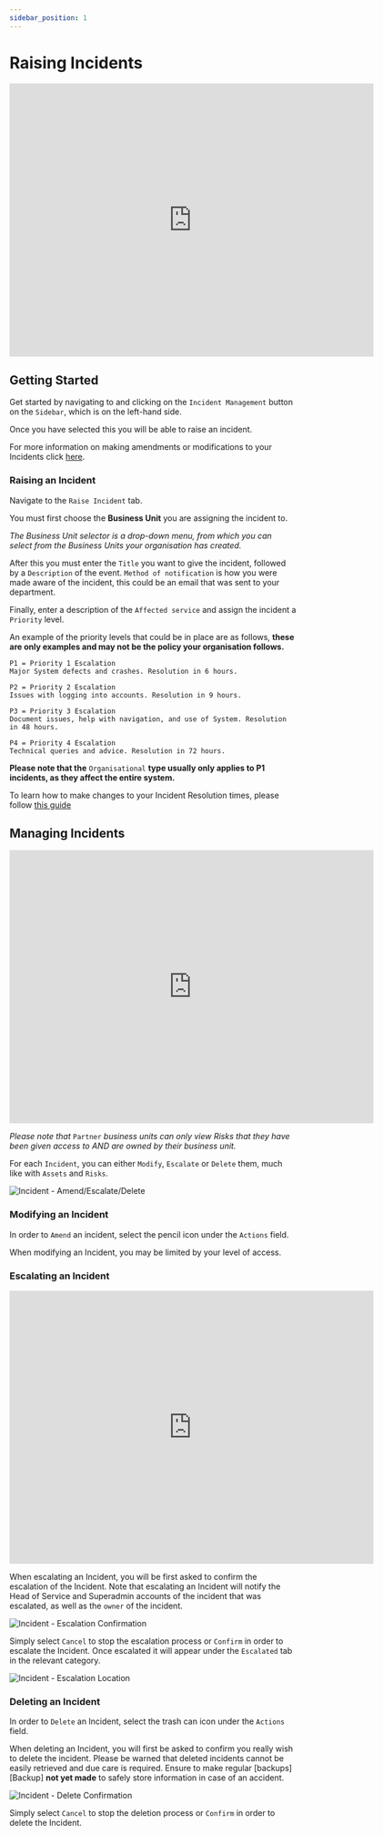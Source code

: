 ```yaml
---
sidebar_position: 1
---
```


# Raising Incidents

<iframe width="640" height="480" src="https://www.youtube.com/embed/wbh1e1riYrE" title="Raising an Incident" frameborder="0" allow="accelerometer; clipboard-write; encrypted-media; gyroscope; picture-in-picture; fullscreen"></iframe>

## Getting Started

Get started by navigating to and clicking on the `Incident Management` button on the `Sidebar`, which is on the left-hand side.

Once you have selected this you will be able to raise an incident.

For more information on making amendments or modifications to your Incidents click [here][Incidents].

### Raising an Incident

Navigate to the `Raise Incident` tab.

You must first choose the **Business Unit** you are assigning the incident to. 

*The Business Unit selector is a drop-down menu, from which you can select from the Business Units your organisation has created.*

After this you must enter the `Title` you want to give the incident, followed by a `Description` of the event. `Method of notification` is how you were made aware of the incident, this could be an email that was sent to your department.

Finally, enter a description of the `Affected service` and assign the incident a `Priority` level.

An example of the priority levels that could be in place are as follows, **these are only examples and may not be the policy your organisation follows.**

```
P1 = Priority 1 Escalation
Major System defects and crashes. Resolution in 6 hours.

P2 = Priority 2 Escalation
Issues with logging into accounts. Resolution in 9 hours.

P3 = Priority 3 Escalation
Document issues, help with navigation, and use of System. Resolution in 48 hours.

P4 = Priority 4 Escalation
Technical queries and advice. Resolution in 72 hours.
```

**Please note that the** `Organisational` **type usually only applies to P1 incidents, as they affect the entire system.**

To learn how to make changes to your Incident Resolution times, please follow [this guide][Our IMS - Resolution Times]

## Managing Incidents

<iframe width="640" height="480" src="https://www.youtube.com/embed/KHJtiiJk4bg" title="Amend and Resolve an Incident" frameborder="0" allow="accelerometer; clipboard-write; encrypted-media; gyroscope; picture-in-picture; fullscreen"></iframe>

*Please note that* `Partner` *business units can only view Risks that they have been given access to AND are owned by their business unit.*

For each `Incident`, you can either `Modify`, `Escalate` or `Delete` them, much like with `Assets` and `Risks`.

<img src="/img/DocImg/General Information/Actions/Incident_Actions/Incident_Actions_Amend_Escalate_Delete.png" alt="Incident - Amend/Escalate/Delete" class="center"/>


### Modifying an Incident

In order to `Amend` an incident, select the pencil icon under the `Actions` field.

When modifying an Incident, you may be limited by your level of access.

### Escalating an Incident

<iframe width="640" height="480" src="https://www.youtube.com/embed/hB1IjyBRal8" title="Escalate an Incident" frameborder="0" allow="accelerometer; clipboard-write; encrypted-media; gyroscope; picture-in-picture; fullscreen"></iframe>

When escalating an Incident, you will be first asked to confirm the escalation of the Incident. Note that escalating an Incident will notify the Head of Service and Superadmin accounts of the incident that was escalated, as well as the `owner` of the incident.

<img src="/img/DocImg/General Information/Actions/Incident_Actions/Incident_Escalation_Confirmation.png" alt="Incident - Escalation Confirmation" class="center"/>


Simply select `Cancel` to stop the escalation process or `Confirm` in order to escalate the Incident. Once escalated it will appear under the `Escalated` tab in the relevant category.

<img src="/img/DocImg/General Information/Actions/Incident_Actions/Incident_Escalation_Location.png" alt="Incident - Escalation Location" class="center"/>


### Deleting an Incident

In order to `Delete` an Incident, select the trash can icon under the `Actions` field.

When deleting an Incident, you will first be asked to confirm you really wish to delete the incident. Please be warned that deleted incidents cannot be easily retrieved and due care is required. Ensure to make regular [backups][Backup] **not yet made** to safely store information in case of an accident.

<img src="/img/DocImg/General Information/Actions/Incident_Actions/Inicdent_Delete_Confirmation.png" alt="Incident - Delete Confirmation" class="center"/>

 
Simply select `Cancel` to stop the deletion process or `Confirm` in order to delete the Incident.

[Incidents]: #managing-incidents
[Our IMS - Resolution Times]: ../Our%20IMS/system_defaults#incident-resolution "Incident Resolution Times"